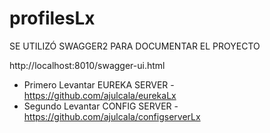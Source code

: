 # profilesLx

SE UTILIZÓ SWAGGER2 PARA DOCUMENTAR EL PROYECTO

http://localhost:8010/swagger-ui.html
- Primero Levantar EUREKA SERVER - https://github.com/ajulcala/eurekaLx
- Segundo Levantar CONFIG SERVER - https://github.com/ajulcala/configserverLx
